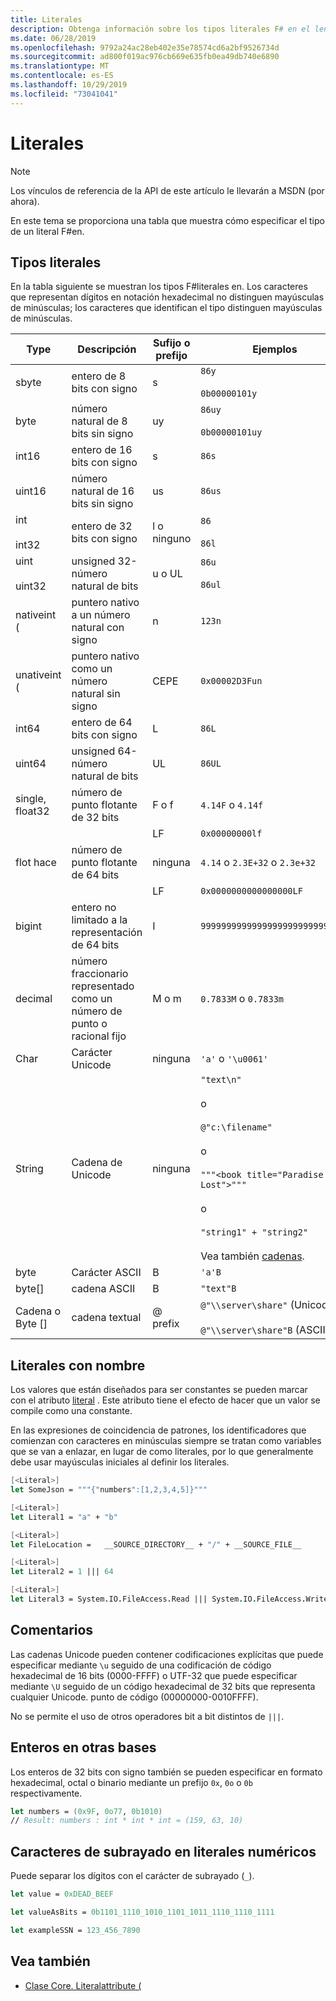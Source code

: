 ```yaml
---
title: Literales
description: Obtenga información sobre los tipos literales F# en el lenguaje de programación.
ms.date: 06/28/2019
ms.openlocfilehash: 9792a24ac28eb402e35e78574cd6a2bf9526734d
ms.sourcegitcommit: ad800f019ac976cb669e635fb0ea49db740e6890
ms.translationtype: MT
ms.contentlocale: es-ES
ms.lasthandoff: 10/29/2019
ms.locfileid: "73041041"
---
```

# <a name="literals"></a>Literales

> [!NOTE]
> Los vínculos de referencia de la API de este artículo le llevarán a MSDN (por ahora).

En este tema se proporciona una tabla que muestra cómo especificar el tipo de un literal F#en.

## <a name="literal-types"></a>Tipos literales

En la tabla siguiente se muestran los tipos F#literales en. Los caracteres que representan dígitos en notación hexadecimal no distinguen mayúsculas de minúsculas; los caracteres que identifican el tipo distinguen mayúsculas de minúsculas.

|Type|Descripción|Sufijo o prefijo|Ejemplos|
|----|-----------|----------------|--------|
|sbyte|entero de 8 bits con signo|s|`86y`<br /><br />`0b00000101y`|
|byte|número natural de 8 bits sin signo|uy|`86uy`<br /><br />`0b00000101uy`|
|int16|entero de 16 bits con signo|s|`86s`|
|uint16|número natural de 16 bits sin signo|us|`86us`|
|int<br /><br />int32|entero de 32 bits con signo|l o ninguno|`86`<br /><br />`86l`|
|uint<br /><br />uint32|unsigned 32-número natural de bits|u o UL|`86u`<br /><br />`86ul`|
|nativeint (|puntero nativo a un número natural con signo|n|`123n`|
|unativeint (|puntero nativo como un número natural sin signo|CEPE|`0x00002D3Fun`|
|int64|entero de 64 bits con signo|L|`86L`|
|uint64|unsigned 64-número natural de bits|UL|`86UL`|
|single, float32|número de punto flotante de 32 bits|F o f|`4.14F` o `4.14f`|
|||LF|`0x00000000lf`|
|flot hace|número de punto flotante de 64 bits|ninguna|`4.14` o `2.3E+32` o `2.3e+32`|
|||LF|`0x0000000000000000LF`|
|bigint|entero no limitado a la representación de 64 bits|I|`9999999999999999999999999999I`|
|decimal|número fraccionario representado como un número de punto o racional fijo|M o m|`0.7833M` o `0.7833m`|
|Char|Carácter Unicode|ninguna|`'a'` o `'\u0061'`|
|String|Cadena de Unicode|ninguna|`"text\n"`<br /><br />o<br /><br />`@"c:\filename"`<br /><br />o<br /><br />`"""<book title="Paradise Lost">"""`<br /><br />o<br /><br />`"string1" + "string2"`<br /><br />Vea también [cadenas](Strings.md).|
|byte|Carácter ASCII|B|`'a'B`|
|byte[]|cadena ASCII|B|`"text"B`|
|Cadena o Byte []|cadena textual|@ prefix|`@"\\server\share"` (Unicode)<br /><br />`@"\\server\share"B` (ASCII)|

## <a name="named-literals"></a>Literales con nombre

Los valores que están diseñados para ser constantes se pueden marcar con el atributo [literal](https://msdn.microsoft.com/library/465f36ce-d146-41c0-b425-679c509cd285) . Este atributo tiene el efecto de hacer que un valor se compile como una constante.

En las expresiones de coincidencia de patrones, los identificadores que comienzan con caracteres en minúsculas siempre se tratan como variables que se van a enlazar, en lugar de como literales, por lo que generalmente debe usar mayúsculas iniciales al definir los literales.

```fsharp
[<Literal>]
let SomeJson = """{"numbers":[1,2,3,4,5]}"""

[<Literal>]
let Literal1 = "a" + "b"

[<Literal>]
let FileLocation =   __SOURCE_DIRECTORY__ + "/" + __SOURCE_FILE__

[<Literal>]
let Literal2 = 1 ||| 64

[<Literal>]
let Literal3 = System.IO.FileAccess.Read ||| System.IO.FileAccess.Write
```

## <a name="remarks"></a>Comentarios

Las cadenas Unicode pueden contener codificaciones explícitas que puede especificar mediante `\u` seguido de una codificación de código hexadecimal de 16 bits (0000-FFFF) o UTF-32 que puede especificar mediante `\U` seguido de un código hexadecimal de 32 bits que representa cualquier Unicode. punto de código (00000000-0010FFFF).

No se permite el uso de otros operadores bit a bit distintos de `|||`.

## <a name="integers-in-other-bases"></a>Enteros en otras bases

Los enteros de 32 bits con signo también se pueden especificar en formato hexadecimal, octal o binario mediante un prefijo `0x`, `0o` o `0b` respectivamente.

```fsharp
let numbers = (0x9F, 0o77, 0b1010)
// Result: numbers : int * int * int = (159, 63, 10)
```

## <a name="underscores-in-numeric-literals"></a>Caracteres de subrayado en literales numéricos

Puede separar los dígitos con el carácter de subrayado (`_`).

```fsharp
let value = 0xDEAD_BEEF

let valueAsBits = 0b1101_1110_1010_1101_1011_1110_1110_1111

let exampleSSN = 123_456_7890
```

## <a name="see-also"></a>Vea también

- [Clase Core. Literalattribute (](https://msdn.microsoft.com/visualfsharpdocs/conceptual/core.literalattribute-class-%5bfsharp%5d)
